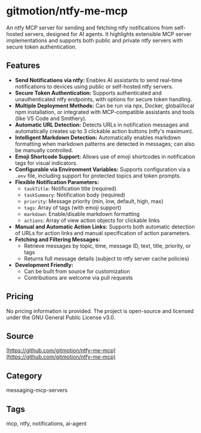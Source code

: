 # gitmotion/ntfy-me-mcp

An ntfy MCP server for sending and fetching ntfy notifications from self-hosted servers, designed for AI agents. It highlights extensible MCP server implementations and supports both public and private ntfy servers with secure token authentication.

## Features
- **Send Notifications via ntfy:** Enables AI assistants to send real-time notifications to devices using public or self-hosted ntfy servers.
- **Secure Token Authentication:** Supports authenticated and unauthenticated ntfy endpoints, with options for secure token handling.
- **Multiple Deployment Methods:** Can be run via npx, Docker, global/local npm installation, or integrated with MCP-compatible assistants and tools (like VS Code and Smithery).
- **Automatic URL Detection:** Detects URLs in notification messages and automatically creates up to 3 clickable action buttons (ntfy's maximum).
- **Intelligent Markdown Detection:** Automatically enables markdown formatting when markdown patterns are detected in messages; can also be manually controlled.
- **Emoji Shortcode Support:** Allows use of emoji shortcodes in notification tags for visual indicators.
- **Configurable via Environment Variables:** Supports configuration via a `.env` file, including support for protected topics and token prompts.
- **Flexible Notification Parameters:**
  - `taskTitle`: Notification title (required)
  - `taskSummary`: Notification body (required)
  - `priority`: Message priority (min, low, default, high, max)
  - `tags`: Array of tags (with emoji support)
  - `markdown`: Enable/disable markdown formatting
  - `actions`: Array of view action objects for clickable links
- **Manual and Automatic Action Links:** Supports both automatic detection of URLs for action links and manual specification of action parameters.
- **Fetching and Filtering Messages:**
  - Retrieve messages by topic, time, message ID, text, title, priority, or tags
  - Returns full message details (subject to ntfy server cache policies)
- **Development Friendly:**
  - Can be built from source for customization
  - Contributions are welcome via pull requests

## Pricing
No pricing information is provided. The project is open-source and licensed under the GNU General Public License v3.0.

## Source
[https://github.com/gitmotion/ntfy-me-mcp](https://github.com/gitmotion/ntfy-me-mcp)

## Category
messaging-mcp-servers

## Tags
mcp, ntfy, notifications, ai-agent